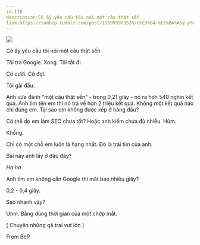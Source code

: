 ```yaml
---
id:178
description:Cô ấy yêu cầu tôi nói một câu thật sến.
link:https://iambep.tumblr.com/post/155995963526/c%C3%B4-%E1%BA%A5y-y%C3%AAu-c%E1%BA%A7u-t%C3%B4i-n%C3%B3i-m%E1%BB%99t-c%C3%A2u-th%E1%BA%ADt-s%E1%BA%BFn-t%C3%B4i-tra
---
```


![](https://64.media.tumblr.com/baf09a55ff017f6c7e8bbf89dfa661d0/tumblr_ojxmlhLo701u3a9rjo1_540.jpg)

Cô ấy yêu cầu tôi nói một câu thật sến.

Tôi tra Google. Xong. Tôi tắt đi.

Cô cười. Cô đợi.

Tôi gãi đầu.

Anh vừa đánh "một câu thật sến" - trong 0,21 giây - nó ra hơn 540 nghìn
kết quả. Anh tìm tên em thì nó trả về hơn 2 triệu kết quả. Không một kết
quả nào chỉ đúng em. Tại sao em không được xếp ở hàng đầu?

Có thể do em làm SEO chưa tốt? Hoặc anh kiếm chưa đủ nhiều. Hừm.

Không.

Chỉ có một chỗ em luôn là hạng nhất. Đó là trái tim của anh.

Bài này anh lấy ở đâu đấy?

*Ha ha*

Anh tìm em không cần Google thì mất bao nhiêu giây?

0,2 - 0,4 giây.

Sao nhanh vậy?

Uhm. Bằng đúng thời gian của một chớp mắt.

[ Chuyện những gã trai vụt lớn ]

From BeP